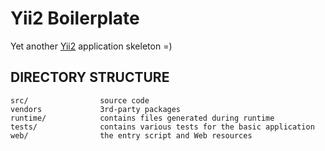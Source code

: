 # Yii2 Boilerplate
Yet another [Yii2](http://www.yiiframework.com/) application skeleton =)

## DIRECTORY STRUCTURE

```
src/ 				source code
vendors				3rd-party packages
runtime/            contains files generated during runtime
tests/              contains various tests for the basic application
web/				the entry script and Web resources
```